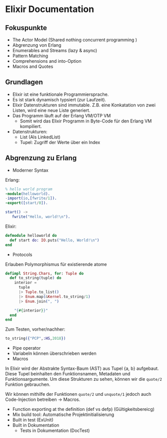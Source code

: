 # Elixir Documentation

## Fokuspunkte
- The Actor Model (Shared nothing concurrent programming )
- Abgrenzung von Erlang
- Enumerables and Streams (lazy & async)
- Pattern Matching
- Comprehensions and into-Option
- Macros and Quotes


## Grundlagen
- Elixir ist eine funktionale Programmiersprache.
- Es ist stark dynamisch typsiert (zur Laufzeit).
- Elixir Datenstrukturen sind immutable. Z.B. eine Konkatation von zwei Listen, wird eine neue Liste generiert.
- Das Programm läuft auf der Erlang VM/OTP VM
  - Somit wird das Elixir Programm in Byte-Code für den Erlang VM kompiliert.
- Datenstrukturen:
  - List (Als LinkedList)
  - Tupel: Zugriff der Werte über ein Index

## Abgrenzung zu Erlang

* Moderner Syntax

Erlang:
```Erlang
% hello world program
-module(helloworld).
-import(io,[fwrite/1]).
-export([start/0]).

start() ->
   fwrite("Hello, world!\n").
```

Elixir:
```Elixir
defmodule helloworld do
  def start do: IO.puts("Hello, World!\n")
end
```
* Protocols

Erlauben Polymorphismus für existierende atome
```Elixir
defimpl String.Chars, for: Tuple do
  def to_string(tuple) do
    interior =
      tuple
      |> Tuple.to_list()
      |> Enum.map(&Kernel.to_string/1)
      |> Enum.join(", ")

    "{#{interior}}"
  end
end
```
Zum Testen, vorher/nachher:
```Elixir
to_string({"PCP",:HS,2018})
```

* Pipe operator
* Variabeln können überschrieben werden
* Macros

In Elixir wird der Abstrakte Syntax-Baum (AST) aus Tupel {a, b} aufgebaut.
Diese Tupel beinhalten den Funktionsnamen, Metadaten und Funktionsargumente.
Um diese Strukturen zu sehen, können wir die `quote/2` Funktion gebrauchen.

Wir können mithilfe der Funktionen `quote/2` und `unquote/1` jedoch auch
Code-Injection betreiben -> Macros.

* Function exporting at the definition (def vs defp) (Gültigkeitsbereicg)
* Mix build tool: Automatische Projektinitialisierung
* Built in test (ExUnit)
* Built in Dokumentation
    * Tests in Dokumentation (DocTest)
